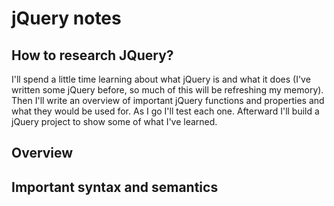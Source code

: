 # jQuery notes

## How to research JQuery?

I'll spend a little time learning about what jQuery is and what it does (I've written some jQuery before, so much of this will be refreshing my memory). Then I'll write an overview of important jQuery functions and properties and what they would be used for. As I go I'll test each one. Afterward I'll build a jQuery project to show some of what I've learned.

## Overview



## Important syntax and semantics



